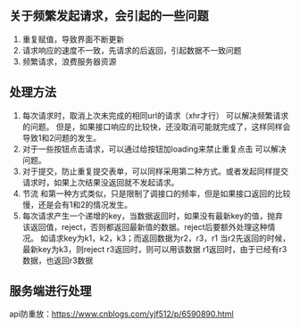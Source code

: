 ## 关于频繁发起请求，会引起的一些问题
1. 重复赋值，导致界面不断更新
2. 请求响应的速度不一致，先请求的后返回，引起数据不一致问题
3. 频繁请求，浪费服务器资源

## 处理方法
1. 每次请求时，取消上次未完成的相同url的请求（xhr才行）
    可以解决频繁请求的问题。
    但是，如果接口响应的比较快，还没取消可能就完成了，这样同样会导致1和2问题的发生。
2. 对于一些按钮点击请求，可以通过给按钮加loading来禁止重复点击
   可以解决问题。
3. 对于提交，防止重复提交表单，可以同样采用第二种方式。或者发起同样提交请求时，如果上次结果没返回就不发起请求。
4. 节流
   和第一种方式类似，只是限制了调接口的频率，但是如果接口返回的比较慢，还是会有1和2的情况发生。
5. 每次请求产生一个递增的key，当数据返回时，如果没有最新key的值，抛弃该返回值，reject，否则都返回最新值的数据。reject后要额外处理这种情况。
    如请求key为k1，k2，k3；而返回数据为r2，r3，r1
    当r2先返回的时候，最新key为k3，则reject
    r3返回时，则可以用该数据
    r1返回时，由于已经有r3数据，也返回r3数据

## 服务端进行处理
api防重放：https://www.cnblogs.com/yjf512/p/6590890.html
